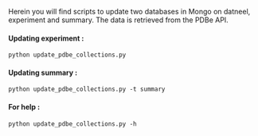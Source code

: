 Herein you will find scripts to update two databases in Mongo on datneel, experiment and summary. The data is retrieved from the PDBe API.

#### Updating experiment :
```python update_pdbe_collections.py```

#### Updating summary :
```python update_pdbe_collections.py -t summary```

#### For help :
```python update_pdbe_collections.py -h```
